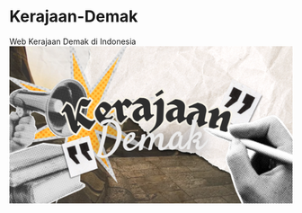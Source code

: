 # Kerajaan-Demak
Web Kerajaan Demak di Indonesia
![alt text](https://github.com/bakpack879/Kerajaan-Demak/blob/main/Screenshot%202025-05-27%20204357.png?raw=true)
